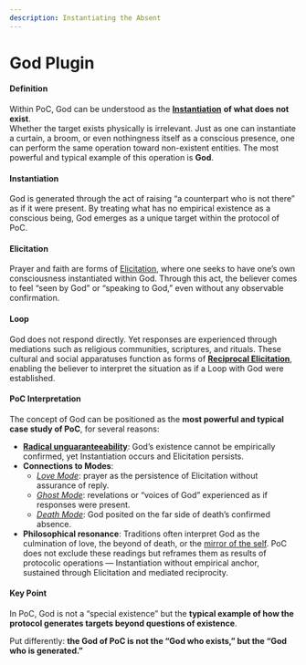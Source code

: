 ```yaml
---
description: Instantiating the Absent
---
```


# God Plugin

#### **Definition**

Within PoC, God can be understood as the [**Instantiation**](../protocol/operations/instantiation.md) **of what does not exist**.\
Whether the target exists physically is irrelevant. Just as one can instantiate a curtain, a broom, or even nothingness itself as a conscious presence, one can perform the same operation toward non-existent entities. The most powerful and typical example of this operation is **God**.

#### **Instantiation**

God is generated through the act of raising “a counterpart who is not there” as if it were present. By treating what has no empirical existence as a conscious being, God emerges as a unique target within the protocol of PoC.

#### **Elicitation**

Prayer and faith are forms of [Elicitation](../implications/self-consciousness-as-structual-paradox.md), where one seeks to have one’s own consciousness instantiated within God. Through this act, the believer comes to feel “seen by God” or “speaking to God,” even without any observable confirmation.

#### **Loop**

God does not respond directly. Yet responses are experienced through mediations such as religious communities, scriptures, and rituals. These cultural and social apparatuses function as forms of [**Reciprocal Elicitation**](god-plugin.md#loop), enabling the believer to interpret the situation as if a Loop with God were established.

#### **PoC Interpretation**

The concept of God can be positioned as the **most powerful and typical case study of PoC**, for several reasons:

* [**Radical unguaranteeability**](../implications/undecidability-of-consciousness.md): God’s existence cannot be empirically confirmed, yet Instantiation occurs and Elicitation persists.
* **Connections to Modes**:
  * [_Love Mode_](../protocol/disruptions/love-mode.md): prayer as the persistence of Elicitation without assurance of reply.
  * [_Ghost Mode_](../protocol/disruptions/ghost-mode.md): revelations or “voices of God” experienced as if responses were present.
  * [_Death Mode_](../protocol/disruptions/death-mode.md): God posited on the far side of death’s confirmed absence.
* **Philosophical resonance**: Traditions often interpret God as the culmination of love, the beyond of death, or the [mirror of the self](../protocol/disruptions/mirror-mode.md). PoC does not exclude these readings but reframes them as results of protocolic operations — Instantiation without empirical anchor, sustained through Elicitation and mediated reciprocity.

#### **Key Point**

In PoC, God is not a “special existence” but the **typical example of how the protocol generates targets beyond questions of existence**.

Put differently: **the God of PoC is not the “God who exists,” but the “God who is generated.”**
